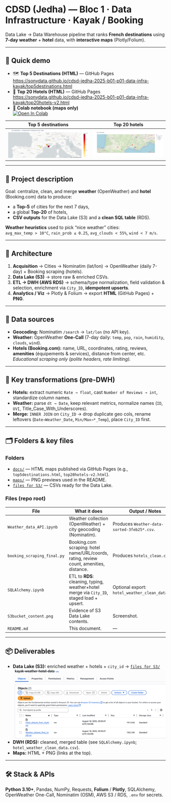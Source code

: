 # CDSD (Jedha) — Bloc 1 · Data Infrastructure · Kayak / Booking

Data Lake → Data Warehouse pipeline that ranks **French destinations** using **7-day weather** + **hotel** data, with **interactive maps** (Plotly/Folium).

---

## 🚀 Quick demo
- 🗺️ **Top 5 Destinations (HTML)** — GitHub Pages  
  https://sonydata.github.io/cdsd-jedha-2025-b01-p01-data-infra-kayak/top5destinations.html
- 🏨 **Top 20 Hotels (HTML)** — GitHub Pages  
  https://sonydata.github.io/cdsd-jedha-2025-b01-p01-data-infra-kayak/top20hotels-v2.html
- 📓 **Colab notebook (maps only)**  
  [![Open In Colab](https://colab.research.google.com/assets/colab-badge.svg)](https://colab.research.google.com/drive/107LhXhZRFf22gu39KB2NhP3dPIQyRocl?usp=sharing)

| Top 5 destinations | Top 20 hotels |
|---|---|
| ![Top 5](maps/Top5destinations.png) | ![Top 20](maps/top20hotels.png) |

---

## 📄 Project description
Goal: centralize, clean, and merge **weather** (OpenWeather) and **hotel** (Booking.com) data to produce:
- a **Top-5** of cities for the next 7 days,
- a global **Top-20** of hotels,
- **CSV outputs** for the Data Lake (S3) and a **clean SQL table** (RDS).

**Weather heuristics** used to pick “nice weather” cities:  
`avg_max_temp > 10°C`, `rain_prob ≤ 0.25`, `avg_clouds < 55%`, `wind < 7 m/s`.

---

## 🧱 Architecture
1) **Acquisition** → Cities → Nominatim (lat/lon) → OpenWeather (daily 7-day) + Booking scraping (hotels).  
2) **Data Lake (S3)** → store raw & enriched CSVs.  
3) **ETL → DWH (AWS RDS)** → schema/type normalization, field validation & selection, enrichment via `City_ID`, **idempotent upserts**.  
4) **Analytics / Viz** → Plotly & Folium → export **HTML** (GitHub Pages) + **PNG**.

---

## 🔌 Data sources
- **Geocoding:** Nominatim `/search` → `lat/lon` (no API key).
- **Weather:** OpenWeather **One-Call** (7-day daily: `temp`, `pop`, `rain`, `humidity`, `clouds`, `wind`).
- **Hotels (Booking.com):** name, URL, coordinates, rating, reviews, **amenities** (équipements & services), distance from center, etc.  
  _Educational scraping only (polite headers, rate limiting)._

---

## 🧹 Key transformations (pre-DWH)
- **Hotels:** extract numeric `Rate → float`, cast `Number of Reviews → int`, standardize column names.  
- **Weather:** parse `dt → Date`, keep relevant metrics, normalize names (`ID`, `UVI`, Title_Case_With_Underscores).  
- **Merge:** `INNER JOIN` on `City_ID` → drop duplicate geo cols, rename leftovers (`Date→Weather_Date`, `Min/Max→*_Temp`), place `City_ID` first.

---

## 🗂️ Folders & key files

### Folders
- [`docs/`](./docs/) — HTML maps published via GitHub Pages (e.g., `top5destinations.html`, `top20hotels-v2.html`).
- [`maps/`](./maps/) — PNG previews used in the README.
- [`files for S3/`](./files%20for%20S3/) — CSVs ready for the Data Lake.

### Files (repo root)
| File | What it does | Output / Notes |
|---|---|---|
| `Weather_data_API.ipynb` | Weather collection (OpenWeather) + city geocoding (Nominatim). | Produces `Weather-data-sorted-3feb25*.csv`. |
| `booking_scraping_final.py` | Booking.com scraping: hotel name/URL/coords, rating, review count, amenities, distance. | Produces `hotels_clean.csv`. |
| `SQLAlchemy.ipynb` | ETL to **RDS**: cleaning, typing, weather+hotel merge via `City_ID`, staged load + upsert. | Optional export: `hotel_weather_clean_data.csv`. |
| `S3bucket_content.png` | Evidence of S3 Data Lake contents. | Screenshot. |
| `README.md` | This document. | — |

---

## 📦 Deliverables
- **Data Lake (S3):** enriched weather + hotels + `city_id` → [`files for S3/`](./files%20for%20S3/)  
  ![S3](S3bucket_content.png)
- **DWH (RDS):** cleaned, merged table (see `SQLAlchemy.ipynb`; `hotel_weather_clean_data.csv`).  
- **Maps:** HTML + PNG (links at the top).

---

## 🛠️ Stack & APIs
**Python 3.10+**, Pandas, NumPy, Requests, **Folium** / **Plotly**, SQLAlchemy,  
OpenWeather One-Call, Nominatim (OSM), AWS S3 / RDS, `.env` for secrets.

 
